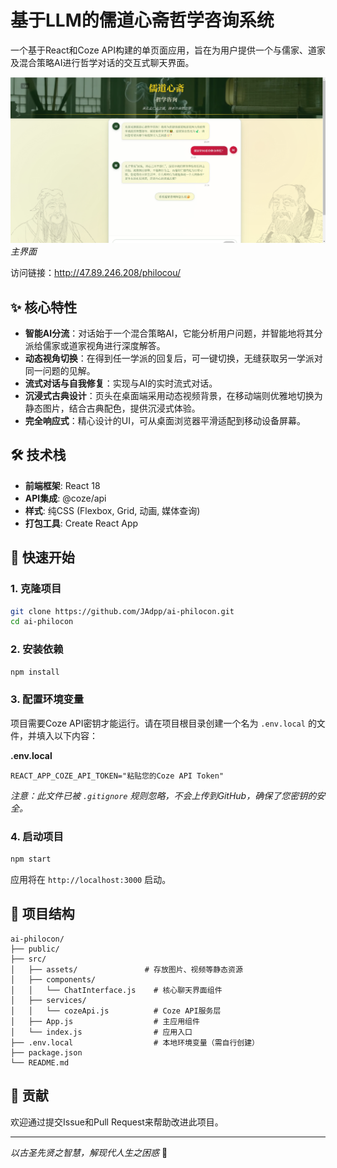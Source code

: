 # 基于LLM的儒道心斋哲学咨询系统

一个基于React和Coze API构建的单页面应用，旨在为用户提供一个与儒家、道家及混合策略AI进行哲学对话的交互式聊天界面。

![应用主界面](./images/main-interface.png)
*主界面*

访问链接：http://47.89.246.208/philocou/

## ✨ 核心特性

- **智能AI分流**：对话始于一个混合策略AI，它能分析用户问题，并智能地将其分派给儒家或道家视角进行深度解答。
- **动态视角切换**：在得到任一学派的回复后，可一键切换，无缝获取另一学派对同一问题的见解。
- **流式对话与自我修复**：实现与AI的实时流式对话。
- **沉浸式古典设计**：页头在桌面端采用动态视频背景，在移动端则优雅地切换为静态图片，结合古典配色，提供沉浸式体验。
- **完全响应式**：精心设计的UI，可从桌面浏览器平滑适配到移动设备屏幕。

## 🛠️ 技术栈

- **前端框架**: React 18
- **API集成**: @coze/api
- **样式**: 纯CSS (Flexbox, Grid, 动画, 媒体查询)
- **打包工具**: Create React App

## 🚀 快速开始

### 1. 克隆项目

```bash
git clone https://github.com/JAdpp/ai-philocon.git
cd ai-philocon
```

### 2. 安装依赖

```bash
npm install
```

### 3. 配置环境变量

项目需要Coze API密钥才能运行。请在项目根目录创建一个名为 `.env.local` 的文件，并填入以下内容：

**.env.local**
```
REACT_APP_COZE_API_TOKEN="粘贴您的Coze API Token"
```

*注意：此文件已被 `.gitignore` 规则忽略，不会上传到GitHub，确保了您密钥的安全。*

### 4. 启动项目

```bash
npm start
```

应用将在 `http://localhost:3000` 启动。

## 📁 项目结构

```
ai-philocon/
├── public/
├── src/
│   ├── assets/               # 存放图片、视频等静态资源
│   ├── components/
│   │   └── ChatInterface.js    # 核心聊天界面组件
│   ├── services/
│   │   └── cozeApi.js          # Coze API服务层
│   ├── App.js                  # 主应用组件
│   └── index.js                # 应用入口
├── .env.local                  # 本地环境变量（需自行创建）
├── package.json
└── README.md
```

## 🤝 贡献

欢迎通过提交Issue和Pull Request来帮助改进此项目。

---

*以古圣先贤之智慧，解现代人生之困惑* 🌸 
